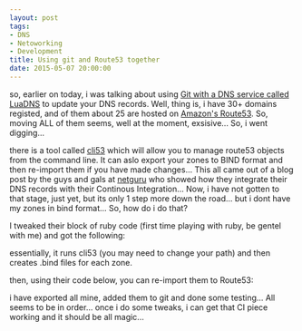 ```yaml
---
layout: post
tags:
- DNS
- Netoworking
- Development
title: Using git and Route53 together
date: 2015-05-07 20:00:00
---
```

so, earlier on today, i was talking about using [Git with a DNS service called LuaDNS][1] to update your DNS records. Well, thing is, i have 30+ domains registed, and of them about 25 are hosted on [Amazon's Route53][2]. So, moving ALL of them seems, well at the moment, exsisive... So, i went digging...

there is a tool called [cli53][3] which will allow you to manage route53 objects from the command line. It can aslo export your zones to BIND format and then re-import them if you have made changes... This all came out of a blog post by the guys and gals at [netguru][4] who showed how they integrate their DNS records with their Continous Integration... Now, i have not gotten to that stage, just yet, but its only 1 step more down the road... but i dont have my zones in bind format... So, how do i do that?

I tweaked their block of ruby code (first time playing with ruby, be gentel with me) and got the following:

<script src="https://gist.github.com/tiernano/f11fbec2075b8bf19d57.js"></script>

essentially, it runs cli53 (you may need to change your path) and then creates .bind files for each zone. 

then, using their code below, you can re-import them to Route53:

<script src="https://gist.github.com/madsheep/7249547.js"></script>

i have exported all mine, added them to git and done some testing... All seems to be in order... once i do some tweaks, i can get that CI piece working and it should be all magic... 

[1]:http://tiernanotoole.ie/2015/05/07/git-push-dns.html
[3]:https://github.com/barnybug/cli53
[2]:http://aws.amazonc.com/route53 
[4]:https://netguru.co/blog/ci-your-dns-setup